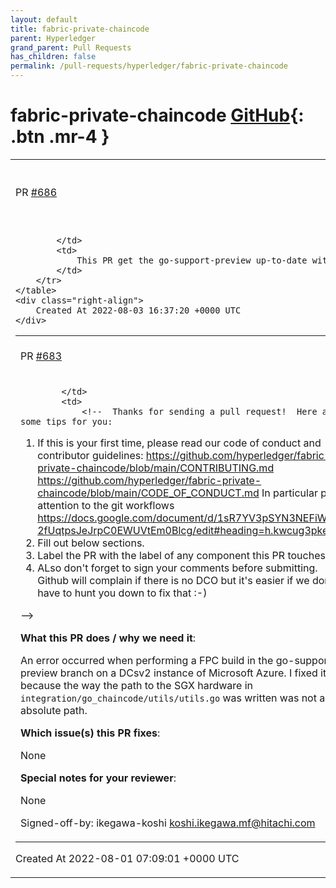 ```yaml
---
layout: default
title: fabric-private-chaincode
parent: Hyperledger
grand_parent: Pull Requests
has_children: false
permalink: /pull-requests/hyperledger/fabric-private-chaincode
---
```


# fabric-private-chaincode <span class="fs-3 right-align">[GitHub](https://github.com/hyperledger/fabric-private-chaincode){: .btn .mr-4 }</span>


<div>
    <table>
        <tr>
            <td>
                PR <a href="https://github.com/hyperledger/fabric-private-chaincode/pull/686" class=".btn">#686</a>
            </td>
            <td>
                <b>
                    Merge main into go-support-preview
                </b>
            </td>
        </tr>
        <tr>
            <td>
                
            </td>
            <td>
                This PR get the go-support-preview up-to-date with main
            </td>
        </tr>
    </table>
    <div class="right-align">
        Created At 2022-08-03 16:37:20 +0000 UTC
    </div>
</div>

<div>
    <table>
        <tr>
            <td>
                PR <a href="https://github.com/hyperledger/fabric-private-chaincode/pull/683" class=".btn">#683</a>
            </td>
            <td>
                <b>
                    Fix path to SGX hardware
                </b>
            </td>
        </tr>
        <tr>
            <td>
                
            </td>
            <td>
                <!--  Thanks for sending a pull request!  Here are some tips for you:

1. If this is your first time, please read our code of conduct and contributor guidelines: 
     https://github.com/hyperledger/fabric-private-chaincode/blob/main/CONTRIBUTING.md
     https://github.com/hyperledger/fabric-private-chaincode/blob/main/CODE_OF_CONDUCT.md
   In particular pay attention to the git workflows
      https://docs.google.com/document/d/1sR7YV3pSYN3NEFiW-2fUqtpsJeJrpC0EWUVtEm0Blcg/edit#heading=h.kwcug3pkefak
2. Fill out below sections.
3. Label the PR with the label of any component this PR touches.
4. ALso don't forget to sign your comments before submitting. 
   Github will complain if there is no DCO but it's easier if we don't have to hunt you down to fix that :-)

-->

**What this PR does / why we need it**:

An error occurred when performing a FPC build in the go-support-preview branch on a DCsv2 instance of Microsoft Azure.
I fixed it because the way the path to the SGX hardware in `integration/go_chaincode/utils/utils.go` was written was not an absolute path.


**Which issue(s) this PR fixes**:

None

**Special notes for your reviewer**:

None

Signed-off-by: ikegawa-koshi <koshi.ikegawa.mf@hitachi.com>
            </td>
        </tr>
    </table>
    <div class="right-align">
        Created At 2022-08-01 07:09:01 +0000 UTC
    </div>
</div>

